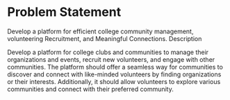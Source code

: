 # Problem Statement
Develop a platform for efficient college community management, volunteering Recruitment, and Meaningful Connections.
Description
 
Develop a platform for college clubs and communities to manage their organizations and events, recruit new volunteers, and engage with other communities. The platform should offer a seamless way for communities to discover and connect with like-minded volunteers by finding organizations or their interests. Additionally, it should allow volunteers to explore various communities and connect with their preferred community.
